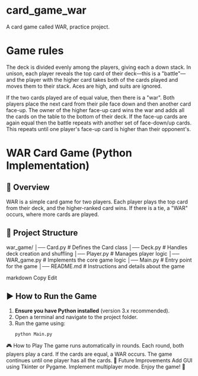 # card_game_war
A card game called WAR, practice project.

# Game rules
The deck is divided evenly among the players, giving each a down stack. In unison, each player reveals the top card of their deck—this is a "battle"—and the player with the higher card takes both of the cards played and moves them to their stack. Aces are high, and suits are ignored.

If the two cards played are of equal value, then there is a "war". Both players place the next card from their pile face down and then another card face-up. The owner of the higher face-up card wins the war and adds all the cards on the table to the bottom of their deck. If the face-up cards are again equal then the battle repeats with another set of face-down/up cards. This repeats until one player's face-up card is higher than their opponent's.

# WAR Card Game (Python Implementation)

## 📌 Overview
WAR is a simple card game for two players. Each player plays the top card from their deck, and the higher-ranked card wins. If there is a tie, a "WAR" occurs, where more cards are played.

## 📁 Project Structure
war_game/ │── Card.py # Defines the Card class │── Deck.py # Handles deck creation and shuffling │── Player.py # Manages player logic │── WAR_game.py # Implements the core game logic │── Main.py # Entry point for the game │── README.md # Instructions and details about the game

markdown
Copy
Edit

## ▶️ How to Run the Game
1. **Ensure you have Python installed** (version 3.x recommended).
2. Open a terminal and navigate to the project folder.
3. Run the game using:
   ```bash
   python Main.py
🎮 How to Play
The game runs automatically in rounds.
Each round, both players play a card.
If the cards are equal, a WAR occurs.
The game continues until one player has all the cards.
🔧 Future Improvements
Add GUI using Tkinter or Pygame.
Implement multiplayer mode.
Enjoy the game! 🎲
